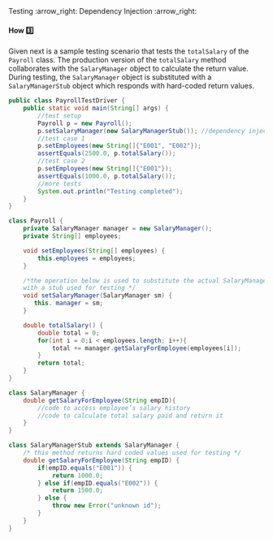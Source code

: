 <link rel="stylesheet" href="{{baseUrl}}/css/textbook.css">

<div class="website-content">

<div id="path">Testing :arrow_right: Dependency Injection :arrow_right:</div>

<div id="title">

#### How :three:

</div>

<div id="body">

Given next is a sample testing scenario that tests the `totalSalary` of the `Payroll` class. The production version of the `totalSalary` method collaborates with the `SalaryManager` object to calculate the return value. During testing, the `SalaryManager` object is substituted with a `SalaryManagerStub` object which responds with hard-coded return values.

```java
public class PayrollTestDriver {
    public static void main(String[] args) {
        //test setup
        Payroll p = new Payroll();
        p.setSalaryManager(new SalaryManagerStub()); //dependency injection
        //test case 1
        p.setEmployees(new String[]{"E001", "E002"});
        assertEquals(2500.0, p.totalSalary());
        //test case 2
        p.setEmployees(new String[]{"E001"});
        assertEquals(1000.0, p.totalSalary());
        //more tests
        System.out.println("Testing completed");
    }
}
```

```java
class Payroll {
    private SalaryManager manager = new SalaryManager();
    private String[] employees;

    void setEmployees(String[] employees) {
        this.employees = employees;
    }

    /*the operation below is used to substitute the actual SalaryManager
    with a stub used for testing */
    void setSalaryManager(SalaryManager sm) {
       this. manager = sm;
    }

    double totalSalary() {
        double total = 0;
        for(int i = 0;i < employees.length; i++){
            total += manager.getSalaryForEmployee(employees[i]);
        }
        return total;
    }
}
```

```java
class SalaryManager {
    double getSalaryForEmployee(String empID){
        //code to access employee’s salary history
        //code to calculate total salary paid and return it
    }
}
```

```java
class SalaryManagerStub extends SalaryManager {
    /* this method returns hard coded values used for testing */
    double getSalaryForEmployee(String empID) {
        if(empID.equals("E001")) {
            return 1000.0;
        } else if(empID.equals("E002")) {
            return 1500.0;
        } else {
            throw new Error("unknown id");
        }
    }
}
```

</div>

<div id="extras">
<div>

</div>

